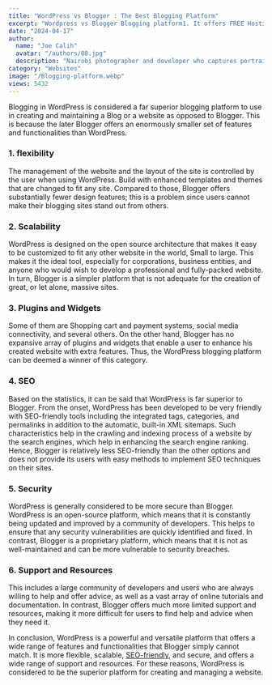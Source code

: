 ```yaml
---
title: "WordPress vs Blogger : The Best Blogging Platform"
excerpt: "Wordpress vs Blogger Blogging platform1. It offers FREE Hosting 2. It offers a Free Domain Name 3. FREE Email Marketing 4. Fast Indexing"
date: "2024-04-17"
author:
  name: "Joe Calih"
  avatar: "/authors/08.jpg"
  description: "Nairobi photographer and developer who captures portraiture, landscapes, weddings, and photo studios."
category: "Websites"
image: "/Blogging-platform.webp"
views: 5432
---
```



Blogging in WordPress is considered a far superior blogging platform to use in creating and maintaining a Blog or a website as opposed to Blogger. This is because the later Blogger offers an enormously smaller set of features and functionalities than WordPress.

### 1. flexibility

The management of the website and the layout of the site is controlled by the user when using WordPress. Build with enhanced templates and themes that are changed to fit any site. Compared to those, Blogger offers substantially fewer design features; this is a problem since users cannot make their blogging sites stand out from others.

### 2. Scalability

WordPress is designed on the open source architecture that makes it easy to be customized to fit any other website in the world, Small to large. This makes it the ideal tool, especially for corporations, business entities, and anyone who would wish to develop a professional and fully-packed website. In turn, Blogger is a simpler platform that is not adequate for the creation of great, or let alone, massive sites.

### 3. Plugins and Widgets

Some of them are Shopping cart and payment systems, social media connectivity, and several others. On the other hand, Blogger has no expansive array of plugins and widgets that enable a user to enhance his created website with extra features. Thus, the WordPress blogging platform can be deemed a winner of this category.

### 4. SEO

Based on the statistics, it can be said that WordPress is far superior to Blogger. From the onset, WordPress has been developed to be very friendly with SEO-friendly tools including the integrated tags, categories, and permalinks in addition to the automatic, built-in XML sitemaps. Such characteristics help in the crawling and indexing process of a website by the search engines, which help in enhancing the search engine ranking. Hence, Blogger is relatively less SEO-friendly than the other options and does not provide its users with easy methods to implement SEO techniques on their sites.

### **5. Security**

WordPress is generally considered to be more secure than Blogger. WordPress is an open-source platform, which means that it is constantly being updated and improved by a community of developers. This helps to ensure that any security vulnerabilities are quickly identified and fixed. In contrast, Blogger is a proprietary platform, which means that it is not as well-maintained and can be more vulnerable to security breaches.

### **6. Support and Resources**

This includes a large community of developers and users who are always willing to help and offer advice, as well as a vast array of online tutorials and documentation. In contrast, Blogger offers much more limited support and resources, making it more difficult for users to find help and advice when they need it.

In conclusion, WordPress is a powerful and versatile platform that offers a wide range of features and functionalities that Blogger simply cannot match. It is more flexible, scalable, [SEO-friendly](https://joecalih.co.ke/seo-marketing-strategies-for-website-traffic/), and secure, and offers a wide range of support and resources. For these reasons, WordPress is considered to be the superior platform for creating and managing a website.